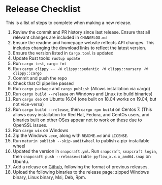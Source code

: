 # Release Checklist

This is a list of steps to complete when making a new release.

1. Review the commit and PR history since last release. Ensure that all relevant
changes are included in `CHANGELOG.md`
1. Ensure  the readme and homepage website reflects API changes. This includes changing the download
links to reflect the latest version.
1. Ensure the version listed in `Cargo.toml` is updated
1. Update Rust tools: `rustup update`
1. Run `cargo test`, `cargo fmt`
1. Run `cargo clippy -- -W clippy::pedantic -W clippy::nursery -W clippy::cargo`
1. Commit and push the repo
1. Check that CI pipeline passed
1. Run `cargo package` and `cargo publish` (Allows installation via cargo)
1. Run `cargo build --release` on Windows and Linux (to build binaries)
1. Run `cargo deb` on Ubuntu 16.04 (one built on 18.04
works on 19.04, but not vice-versa)
1. Run `cargo build --release`, then `cargo rpm build` on Centos 7. (This allows easy installation for Red Hat, Fedora, and CentOs
users, and binaries built on other OSes appear not to work on these due to OpenSSL issues.
1. Run `cargo wix` on Windows
1. Zip the Windows `.exe`, along with `README.md` and `LICENSE`. 
1. Run `maturin publish --skip-auditwheel` to publish a pip-installable wheel
1. Updated the version in `snapcraft.yml`. Run `snapcraft`, `snapcraft login`, then 
`snapcraft push --release=stable pyflow_x.x.x_amd64.snap` on Ubuntu.
1. Add a release on [Github](https://github.com/David-OConnor/seed/releases), following the format of previous releases.
1. Upload the following binaries to the release page: zipped Windows binary, Linux binary, Msi, Deb, Rpm.
